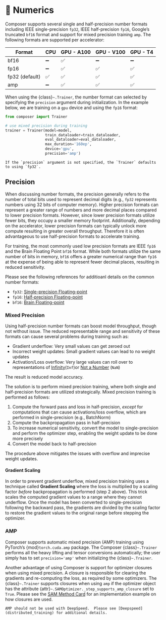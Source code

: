# 🔢 Numerics

Composer supports several single and half-precision number formats including IEEE single-precision `fp32`, IEEE half-precision `fp16`, Google’s truncated `bf16` format and support for mixed precision training `amp`.  The following formats are supported per accelerator:

| Format | CPU | GPU - A100 | GPU - V100 | GPU - T4 |
| --- | --- | --- | --- | --- |
| bf16 | ➖ | ✅ | ➖ | ➖ |
| fp16 | ➖ | ✅ | ✅ | ✅ |
| fp32 (default) | ✅ | ✅ | ✅ | ✅ |
| amp | ➖ | ✅ | ✅ | ✅ |

When using the {class}`~.Trainer`, the number format can selected by specifying the `precision` argument during initialization. In the example below, we are training on a `gpu` device and using the `fp16` format:

```python
from composer import Trainer

# use mixed precision during training
trainer = Trainer(model=model,
                  train_dataloader=train_dataloader,
                  eval_dataloader=eval_dataloader,
                  max_duration='160ep',
                  device='gpu',
                  precision='amp')
```

```{note}
If the `precision` argument is not specified, the `Trainer` defaults to using `fp32`.
```

## Precision

When discussing number formats, the precision generally refers to the number of total bits used to represent decimal digits (e.g., `fp32` represents numbers using 32 bits of computer memory).  Higher precision formats can represent a greater range of numbers and more decimal places compared to lower precision formats.  However, since lower precision formats utilize fewer bits, they occupy a smaller memory footprint.  Additionally, depending on the accelerator, lower precision formats can typically unlock more compute resulting in greater overall throughput.  Therefore it is often advantageous to use half-precision formats to accelerate training.

For training, the most commonly used low precision formats are IEEE `fp16` and the Brain Floating Point `bf16` format.  While both formats utilize the same number of bits in memory, `bf16` offers a greater numerical range than `fp16` at the expense of being able to represent fewer decimal places, resulting in reduced sensitivity.

Please see the following references for additioanl details on the common number formats:

- `fp32`: [Single-precision Floating-point](https://en.wikipedia.org/wiki/Single-precision_floating-point_format)
- `fp16`: [Half-precision Floating-point](https://en.wikipedia.org/wiki/Half-precision_floating-point_format)
- `bf16`: [Brain Floating-point](https://en.wikipedia.org/wiki/Bfloat16_floating-point_format)

### Mixed Precision

Using half-precision number formats can boost model throughput, though not without issue.  The reduced representable range and sensitivity of these formats can cause several problems during training such as:

- Gradient underflow: Very small values can get zeroed out
- Incorrect weight updates: Small gradient values can lead to no weight updates
- Activation/Loss overflow: Very large values can roll over to representations of [Infinity](https://en.wikipedia.org/wiki/Infinity#Computing)(`Inf`)or [Not a Number](https://en.wikipedia.org/wiki/NaN) (`NaN`)

The result is reduced model accuracy.

The solution is to perform mixed precision training, where both single and half-precision formats are utilized strategically.  Mixed precision training is performed as follows:

1. Compute the forward pass and loss in half-precision, *except* for computations that can cause activations/loss overflow, which are performed in single-precision (e.g., BatchNorm)
2. Compute the backpropagation pass in half-precision
3. To increase numerical sensitivity, convert the model to single-precision and perform the optimizer step, enabling the weight update to be done more precisely
4. Convert the model back to half-precision

The procedure above mitigates the issues with overflow and imprecise weight updates. 

#### Gradient Scaling

In order to prevent gradient underflow, mixed precision training uses a technique called **Gradient Scaling** where the loss is multiplied by a scaling factor *before* backpropagation is performed (step 2 above). This trick scales the computed gradient values to a range where they cannot underflow.  Once the model has been converted to single-precision following the backward pass, the gradients are divided by the scaling factor to restore the gradient values to the original range before stepping the optimizer.

### AMP

Composer supports automatic mixed precision (AMP) training using PyTorch’s {mod}`torch.cuda.amp` package. The Composer {class}`~.Trainer` performs all the heavy lifting and tensor conversions automatically; the user simply has to set `precision='amp'` when initializing the {class}`~.Trainer`.

Another advantage of using Composer is support for optimizer closures when using mixed precision.  A closure is responsible for clearing the gradients and re-computing the loss, as required by some optimizers. The {class}`~.Trainer` supports closures when using `amp` if the optimizer object has the attribute {attr}`~.SAMOptimizer._step_supports_amp_closure` set to `True`.  Please see the [SAM Method Card](../method_cards/sam.md) for an implementation example on how closures are used.

```{warning}
AMP should not be used with DeepSpeed.  Please see [Deepspeed](distributed_training) for additional details.
```
